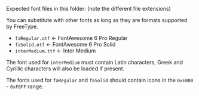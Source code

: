 Expected font files in this folder: (note the different file extensions)

You can substitute with other fonts as long as they are formats supported by FreeType.

* `faRegular.otf` <- FontAwesome 6 Pro Regular
* `faSolid.otf` <- FontAwesome 6 Pro Solid
* `interMedium.ttf` <- Inter Medium

The font used for `interMedium` must contain Latin characters, Greek and Cyrillic characters will also be loaded if
present.

The fonts used for `faRegular` and `faSolid` should contain icons in the `0xE000` - `0xF8FF` range. 